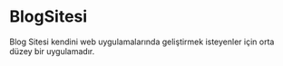 # BlogSitesi
Blog Sitesi kendini web uygulamalarında geliştirmek isteyenler için orta düzey bir uygulamadır.
